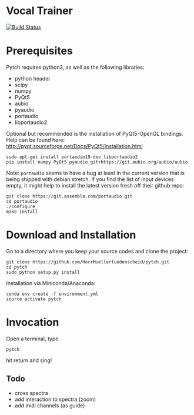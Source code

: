 # Vocal Trainer
[![Build Status](https://travis-ci.org/HerrMuellerluedenscheid/pytch.svg?branch=master)](https://travis-ci.org/HerrMuellerluedenscheid/pytch)

# Prerequisites

Pytch requires python3, as well as the following libraries:

- python header
- scipy
- numpy
- PyQt5
- aubio
- pyaudio
- portaudio
- libportaudio2

Optional but recommended is the installation of PyQt5-OpenGL bindings.
Help can be found here: http://pyqt.sourceforge.net/Docs/PyQt5/installation.html

```
sudo apt-get install portaudio19-dev libportaudio2
pip install numpy PyQt5 pyaudio git+https://git.aubio.org/aubio/aubio
```

Note: `portaudio` seems to have a bug at least in the current version that is
being shipped with debian stretch. If you find the list of input devices empty,
it might help to install the latest version fresh off their github repo:

```
git clone https://git.assembla.com/portaudio.git
cd portaudio
./configure
make install
```

# Download and Installation
Go to a directory where you keep your source codes and clone the project:
```
git clone https://github.com/HerrMuellerluedenscheid/pytch.git
cd pytch
sudo python setup.py install
```

Installation via Miniconda/Anaconda:
```
conda env create -f environment.yml
source activate pytch
```

# Invocation
Open a terminal, type
```
pytch
```
hit return and sing!

## Todo
- cross spectra
- add interaction to spectra (zoom)
- add midi channels (as guide)
